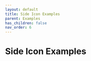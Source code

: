 ```yaml
---
layout: default
title: Side Icon Examples
parent: Examples
has_children: false
nav_order: 6
---
```


# Side Icon Examples
